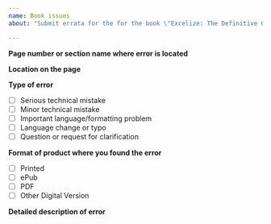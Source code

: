 ```yaml
---
name: Book issues
about: "Submit errata for the for the book \"Excelize: The Definitive Guide\", 1st Edition, Simplified Chinese version"

---
```


<!--
Have you discovered erroneous material? Please tell us about it so we can fix
it in the next ebook release and printing.

Use the commands below to provide key information.
-->

**Page number or section name where error is located**

**Location on the page**

<!--- e.g., 3rd paragraph -->

**Type of error**

<!--- What types of error? Put an `x` in all the boxes that apply: -->

- [ ] Serious technical mistake
- [ ] Minor technical mistake
- [ ] Important language/formatting problem
- [ ] Language change or typo
- [ ] Question or request for clarification

**Format of product where you found the error**

<!--- What types of product? Put an `x` in all the boxes that apply: -->

- [ ] Printed
- [ ] ePub
- [ ] PDF
- [ ] Other Digital Version

**Detailed description of error**

<!-- Submit errata for the book "Excelize: The Definitive Guide", 1st Edition, Simplified Chinese version -->
